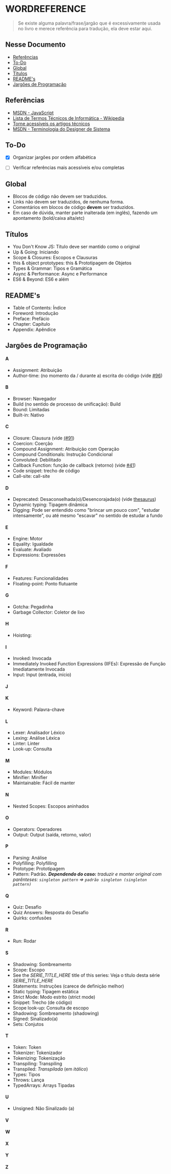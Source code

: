 # WORDREFERENCE

> Se existe alguma palavra/frase/jargão que é excessivamente usada no livro e merece referência para tradução, ela deve estar aqui.


## Nesse Documento

* [Referências](#referencias)
* [To-Do](#to-do)
* [Global](#global)
* [Títulos](#titulos)
* [README's](#readmes)
* [Jargões de Programação](#jargoes-de-programacao)


## Referências

* [MSDN - JavaScript](https://msdn.microsoft.com/pt-br/library/d1et7k7c(v=vs.94).aspx)
* [Lista de Termos Técnicos de Informática - Wikipedia](https://pt.wikipedia.org/wiki/Ajuda:Guia_de_tradu%C3%A7%C3%A3o/Lista_de_termos_t%C3%A9cnicos_de_inform%C3%A1tica)
* [Torne acessíveis os artigos técnicos](https://pt.wikipedia.org/wiki/Wikip%C3%A9dia:Torne_acess%C3%ADveis_os_artigos_t%C3%A9cnicos)
* [MSDN - Terminologia do Designer de Sistema](https://msdn.microsoft.com/pt-br/library/ms246209(v=vs.90).aspx)


## To-Do

- [x] Organizar jargões por ordem alfabética
- [ ] Verificar referências mais acessíveis e/ou completas


## Global

* Blocos de código não devem ser traduzidos.
* Links não devem ser traduzidos, de nenhuma forma.
* Comentários em blocos de código **devem** ser traduzidos.
* Em caso de dúvida, manter parte inalterada (em inglês), fazendo um apontamento (bold/caixa alta/etc)

## Títulos

* You Don't Know JS: Título deve ser mantido como o original
* Up & Going: Iniciando
* Scope & Closures: Escopos e Clausuras
* this & object prototypes: this & Prototipagem de Objetos
* Types & Grammar: Tipos e Gramática
* Async & Performance: Async e Performance
* ES6 & Beyond: ES6 e além


## README's

* Table of Contents: Índice
* Foreword: Introdução
* Preface: Prefácio
* Chapter: Capítulo
* Appendix: Apêndice


## Jargões de Programação

#### A

* Assignment: Atribuição
* Author-time: (no momento da / durante a) escrita do código (vide [#96](https://github.com/cezaraugusto/You-Dont-Know-JS/pull/96#issuecomment-223985831))


#### B

* Browser: Navegador
* Build (no sentido de processo de unificação): Build
* Bound: Limitadas
* Built-in: Nativo


#### C

* Closure: Clausura (vide [(#91](https://github.com/cezaraugusto/You-Dont-Know-JS/issues/91#issuecomment-222319503))
* Coercion: Coerção
* Compound Assignment: Atribuição com Operação
* Compound Conditionals: Instrução Condicional
* Convoluted: Debilitado
* Callback Function: função de callback (retorno) (vide [#41](https://github.com/cezaraugusto/You-Dont-Know-JS/issues/41#issuecomment-222241545))
* Code snippet: trecho de código
* Call-site: call-site

#### D

* Deprecated: Desaconselhada(o)/Desencorajada(o) (vide [thesaurus](http://www.dictionary.com/browse/deprecated))
* Dynamic typing: Tipagem dinâmica
* Digging: Pode ser entendido como "brincar um pouco com", "estudar intensamente", ou até mesmo "escavar" no sentido de estudar a fundo


#### E

* Engine: Motor
* Equality: Igualdade
* Evaluate: Avaliado
* Expressions: Expressões


#### F

* Features: Funcionalidades
* Floating-point: Ponto flutuante


#### G

* Gotcha: Pegadinha
* Garbage Collector: Coletor de lixo

#### H

* Hoisting:


#### I

* Invoked: Invocada
* Immediately Invoked Function Expressions (IIFEs): Expressão de Função Imediatamente Invocada
* Input: Input (entrada, início)


#### J


#### K

* Keyword: Palavra-chave


#### L

* Lexer: Analisador Léxico
* Lexing: Análise Léxica
* Linter: Linter
* Look-up: Consulta


#### M

* Modules: Módulos
* Minifier: Minifier
* Maintainable: Fácil de manter


#### N

* Nested Scopes: Escopos aninhados


#### O

* Operators: Operadores
* Output: Output (saída, retorno, valor)


#### P

* Parsing: Análise
* Polyfilling: Polyfilling
* Prototype: Prototipagem
* Pattern: Padrão. _**Dependendo do caso:**_ _traduzir e manter original com parênteses: `singleton pattern` => `padrão singleton (singleton pattern)`_


#### Q

* Quiz: Desafio
* Quiz Answers: Resposta do Desafio
* Quirks: confusões

#### R

* Run: Rodar


#### S

* Shadowing: Sombreamento
* Scope: Escopo
* See the *SERIE_TITLE_HERE* title of this series: Veja o título desta série *SERIE_TITLE_HERE*
* Statements: Instruções (carece de definição melhor)
* Static typing: Tipagem estática
* Strict Mode: Modo estrito (strict mode)
* Snippet: Trecho (de código)
* Scope look-up: Consulta de escopo
* Shadowing: Sombreamento (shadowing)
* Signed: Sinalizado(a)
* Sets: Conjutos

#### T

* Token: Token
* Tokenizer: Tokenizador
* Tokenizing: Tokenização
* Transpiling: Transpiling
* Transpiled: *Transpilada* (em *itálico*)
* Types: Tipos
* Throws: Lança
* TypedArrays: Arrays Tipadas


#### U

* Unsigned: Não Sinalizado (a)


#### V


#### W


#### X


#### Y


#### Z
